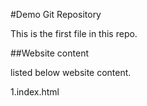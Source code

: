 #Demo Git Repository

This is the first file in this repo.

##Website content

listed below website content.

1.index.html